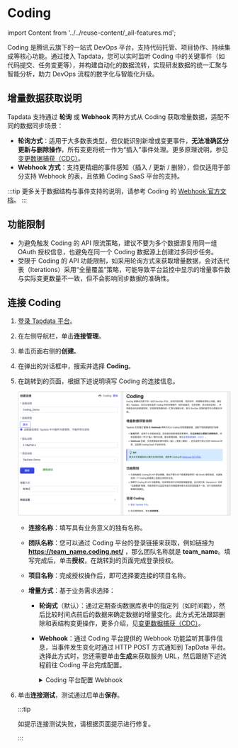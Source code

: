 # Coding
import Content from '../../reuse-content/_all-features.md';

<Content />

Coding 是腾讯云旗下的一站式 DevOps 平台，支持代码托管、项目协作、持续集成等核心功能。通过接入 Tapdata，您可以实时监听 Coding 中的关键事件（如代码提交、任务变更等），并构建自动化的数据流转，实现研发数据的统一汇聚与智能分析，助力 DevOps 流程的数字化与智能化升级。



## 增量数据获取说明

Tapdata 支持通过 **轮询** 或 **Webhook** 两种方式从 Coding 获取增量数据，适配不同的数据同步场景：

- **轮询方式**：适用于大多数表类型，但仅能识别新增或变更事件，**无法准确区分更新与删除操作**，所有变更将统一作为“插入”事件处理。更多原理说明，参见[变更数据捕获（CDC）](../../introduction/change-data-capture-mechanism.md)。
- **Webhook 方式**：支持更精细的事件感知（插入 / 更新 / 删除），但仅适用于部分支持 Webhook 的表，且依赖 Coding SaaS 平台的支持。

:::tip
更多关于数据结构与事件支持的说明，请参考 Coding 的 [Webhook 官方文档](https://coding.net/help/docs/project-settings/open/webhook.html)。
:::

## 功能限制

- 为避免触发 Coding 的 API 限流策略，建议不要为多个数据源复用同一组 OAuth 授权信息，也避免在同一个 Coding 数据源上创建过多同步任务。
- 受限于 Coding 的 API 功能限制，如采用轮询方式来获取增量数据，会对迭代表（Iterations）采用“全量覆盖”策略，可能导致平台监控中显示的增量事件数与实际变更数量不一致，但不会影响同步数据的准确性。

## 连接 Coding

1. [登录 Tapdata 平台](../../user-guide/log-in.md)。

2. 在左侧导航栏，单击**连接管理**。

3. 单击页面右侧的**创建**。

4. 在弹出的对话框中，搜索并选择 **Coding**。

5. 在跳转到的页面，根据下述说明填写 Coding 的连接信息。
   
   ![Coding 连接设置](../../images/coding_connection_settings.png)
   
   * **连接名称**：填写具有业务意义的独有名称。
   
   * **团队名称**：您可以通过 Coding 平台的登录链接来获取，例如链接为 **https://team_name.coding.net/** ，那么团队名称就是 **team_name**。填写完成后，单击**授权**，在跳转到的页面完成登录授权。
   
   * **项目名称**：完成授权操作后，即可选择要连接的项目名称。
   
   * **增量方式**：基于业务需求选择：
   
     * **轮询式**（默认）：通过定期查询数据库表中的指定列（如时间戳），然后比较时间点前后的数据来确定数据的增量变化。此方式无法跟踪删除和表结构变更操作，更多介绍，见[变更数据捕获（CDC）](../../introduction/change-data-capture-mechanism.md)。
   
     * **Webhook**：通过 Coding 平台提供的 Webhook 功能监听其事件信息，当事件发生变化时通过 HTTP POST 方式通知到 TapData 平台。选择此方式时，您还需要单击**生成**来获取服务 URL，然后跟随下述流程前往 Coding 平台完成配置。
   
       <details>
       <summary>Coding 平台配置 Webhook</summary>
   
       1. 以管理员身份[登录 Coding 平台](https://e.coding.net/login)。
   
       2. 选择**项目设置** > **开发者选项**，然后在 **Service Hook** 页签，单击**新建 Service Hook**。
   
       3. 在弹出的对话框中，保持默认的 **HTTP** 方式并单击**下一步**。
   
          ![创建 Service Hook](../../images/create_service_hook.png)
   
       4. 选择要的监听的事件类型，单击**下一步**。
   
          ![选择事件类型](../../images/select_coding_event.png)
   
       5. 填写从 TapData 平台连接数据源页面生成的 Service URL，随后可以单击**发送测试 PING 事件**，确认无误后单击**完成**。
   
          ![设置 Service URL](../../images/set_service_URL.png)
   
       </details>
   
       
   
6. 单击**连接测试**，测试通过后单击**保存**。

   :::tip

   如提示连接测试失败，请根据页面提示进行修复。

   :::

